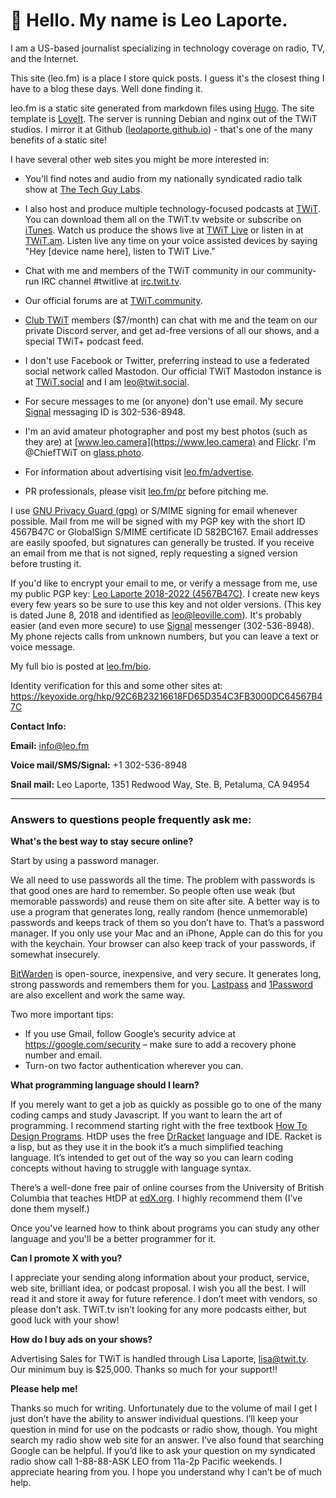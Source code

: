 # 


:pray: Hello. My name is Leo Laporte.
===

I am a US-based journalist specializing in technology coverage on radio, TV, and the Internet. 

This site (leo.fm) is a place I store quick posts. I guess it's the closest thing I have to a blog these days. Well done finding it. 

leo.fm is a static site generated from markdown files using [Hugo](https://gohugo.io). The site template is [LoveIt](https://themes.gohugo.io/loveit/). The server is running Debian and nginx out of the TWiT studios. I mirror it at Github ([leolaporte.github.io](https://leolaporte.github.io)) - that's one of the many benefits of a static site!

I have several other web sites you might be more interested in:

* You'll find notes and audio from my nationally syndicated radio talk show at [The Tech Guy Labs](https://techguylabs.com).

* I also host and produce multiple technology-focused podcasts at [TWiT](https://twit.tv). You can download them all on the TWiT.tv website or subscribe on [iTunes](https://podcasts.apple.com/us/podcast/all-twit-shows-mp3/id269795738). Watch us produce the shows live at [TWiT Live](https://twit.tv/live) or listen in at [TWiT.am](https://twit.am/listen). Listen live any time on your voice assisted devices by saying "Hey [device name here], listen to TWiT Live." 

* Chat with me and members of the TWiT community in our community-run IRC channel #twitlive at [irc.twit.tv](http://irc.twit.tv/).

* Our official forums are at [TWiT.community](https://www.twit.community). 

* [Club TWiT](https://twit.tv/clubtwit) members ($7/month) can chat with me and the team on our private Discord server, and get ad-free versions of all our shows, and a special TWiT+ podcast feed.  

* I don't use Facebook or Twitter, preferring instead to use a federated social network called Mastodon. Our official TWiT Mastodon instance is at [TWiT.social](https://twit.social) and I am [leo@twit.social](https://twit.social/@leo). 

* For secure messages to me (or anyone) don't use email. My secure [Signal](https://signal.org) messaging ID is 302-536-8948.

* I'm an avid amateur photographer and post my best photos (such as they are) at [www.leo.camera](https://www.leo.camera) and [Flickr](https://www.flickr.com/photos/leoville/). I'm @ChiefTWiT on [glass.photo](https://glass.photo).

* For information about advertising visit [leo.fm/advertise](https://leo.fm/advertise).

* PR professionals, please visit [leo.fm/pr](https://leo.fm/pr) before pitching me.

I use [GNU Privacy Guard (gpg)](https://gnupg.org/) or S/MIME signing for email whenever possible. Mail from me will be signed with my PGP key with the short ID 4567B47C or GlobalSign S/MIME certificate ID 582BC167. Email addresses are easily spoofed, but signatures can generally be trusted. If you receive an email from me that is not signed, reply requesting a signed version before trusting it.

If you'd like to encrypt your email to me, or verify a message from me, use my public PGP key: [Leo Laporte 2018-2022 (4567B47C)](https://leo.ist/Leo%20Laporte%202018-2022%20(4567B47C)%20%E2%80%93%20Public.asc). I create new keys every few years so be sure to use this key and not older versions. (This key is dated June 8, 2018 and identified as leo@leoville.com). It's probably easier (and even more secure) to use [Signal](https://signal.org) messenger (302-536-8948). My phone rejects calls from unknown numbers, but you can leave a text or voice message.

My full bio is posted at [leo.fm/bio](https://leo.fm/bio).

Identity verification for this and some other sites at: https://keyoxide.org/hkp/92C6B23216618FD65D354C3FB3000DC64567B47C

**Contact Info:**

**Email:** info@leo.fm

**Voice mail/SMS/Signal:** +1 302-536-8948

**Snail mail:** Leo Laporte, 1351 Redwood Way, Ste. B, Petaluma, CA 94954

----

### Answers to questions people frequently ask me:

**What's the best way to stay secure online?**

Start by using a password manager.

We all need to use passwords all the time. The problem with passwords is that good ones are hard to remember. So people often use weak (but memorable passwords) and reuse them on site after site. A better way is to use a program that generates long, really random (hence unmemorable) passwords and keeps track of them so you don’t have to. That’s a password manager. If you only use your Mac and an iPhone, Apple can do this for you with the keychain. Your browser can also keep track of your passwords, if somewhat insecurely.

[BitWarden](https://bitwarden.com) is open-source, inexpensive, and very secure. It generates long, strong passwords and remembers them for you. [Lastpass](https://lastpass.com) and [1Password](https://1password.com/) are also excellent and work the same way.

Two more important tips:

* If you use Gmail, follow Google’s security advice at https://google.com/security – make sure to add a recovery phone number and email.
* Turn-on two factor authentication wherever you can.

**What programming language should I learn?**

If you merely want to get a job as quickly as possible go to one of the many coding camps and study Javascript. If you want to learn the art of programming. I recommend starting right with the free textbook [How To Design Programs](https://htdp.org/). HtDP uses the free [DrRacket](https://racket-lang.org/) language and IDE. Racket is a lisp, but as they use it in the book it’s a much simplified teaching language. It’s intended to get out of the way so you can learn coding concepts without having to struggle with language syntax.

There’s a well-done free pair of online courses from the University of British Columbia that teaches HtDP at [edX.org](https://www.edx.org/course/how-to-code-simple-data). I highly recommend them (I’ve done them myself.)

Once you've learned how to think about programs you can study any other language and you'll be a better programmer for it.

**Can I promote X with you?**

I appreciate your sending along information about your product, service, web site, brilliant idea, or podcast proposal. I wish you all the best. I will read it and store it away for future reference. I don’t meet with vendors, so please don’t ask. TWiT.tv isn’t looking for any more podcasts either, but good luck with your show!

**How do I buy ads on your shows?**

Advertising Sales for TWiT is handled through Lisa Laporte, lisa@twit.tv. Our minimum buy is $25,000. Thanks so much for your support!!

**Please help me!**

Thanks so much for writing. Unfortunately due to the volume of mail I get I just don’t have the ability to answer individual questions. I’ll keep your question in mind for use on the podcasts or radio show, though. You might search my radio show web site for an answer. I’ve also found that searching Google can be helpful. If you’d like to ask your question on my syndicated radio show call 1-88-88-ASK LEO from 11a-2p Pacific weekends. I appreciate hearing from you. I hope you understand why I can’t be of much help.


